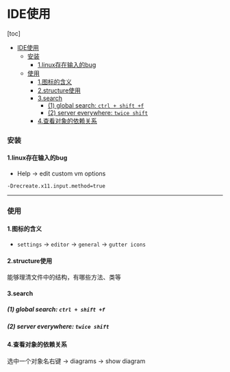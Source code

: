 # IDE使用

[toc]


<!-- @import "[TOC]" {cmd="toc" depthFrom=1 depthTo=6 orderedList=false} -->

<!-- code_chunk_output -->

- [IDE使用](#ide使用)
    - [安装](#安装)
      - [1.linux存在输入的bug](#1linux存在输入的bug)
    - [使用](#使用)
      - [1.图标的含义](#1图标的含义)
      - [2.structure使用](#2structure使用)
      - [3.search](#3search)
        - [(1) global search: `ctrl + shift +f`](#1-global-search-ctrl--shift-f)
        - [(2) server everywhere: `twice shift`](#2-server-everywhere-twice-shift)
      - [4.查看对象的依赖关系](#4查看对象的依赖关系)

<!-- /code_chunk_output -->


### 安装

#### 1.linux存在输入的bug

* Help -> edit custom vm options

```shell
-Drecreate.x11.input.method=true
```

***

### 使用

#### 1.图标的含义

* `settings` -> `editor` -> `general` -> `gutter icons`

#### 2.structure使用

能够理清文件中的结构，有哪些方法、类等

#### 3.search

##### (1) global search: `ctrl + shift +f`

##### (2) server everywhere: `twice shift`

#### 4.查看对象的依赖关系
选中一个对象名右键 -> diagrams ->  show diagram  